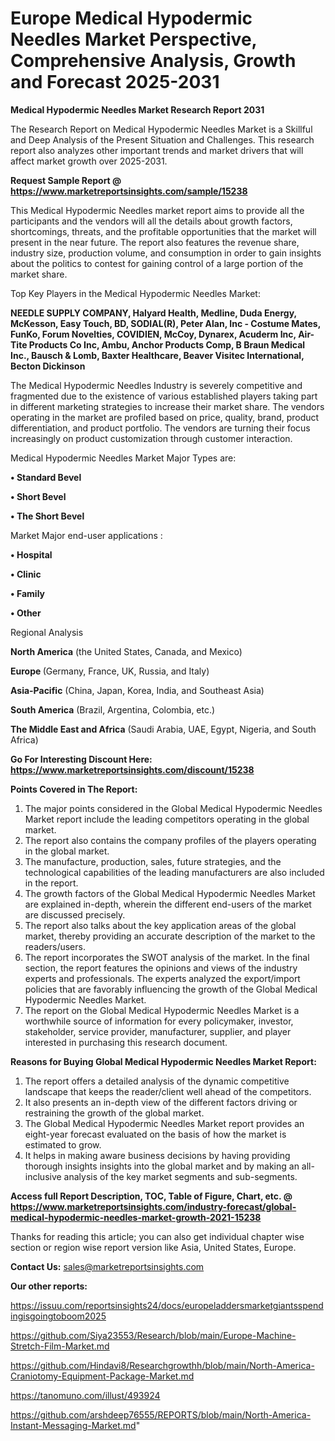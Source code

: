 # Europe Medical Hypodermic Needles Market Perspective, Comprehensive Analysis, Growth and Forecast 2025-2031

<strong>Medical Hypodermic Needles Market Research Report 2031</strong>

The Research Report on Medical Hypodermic Needles Market is a Skillful and Deep Analysis of the Present Situation and Challenges. This research report also analyzes other important trends and market drivers that will affect market growth over 2025-2031.

<strong>Request Sample Report @ <a href=https://www.marketreportsinsights.com/sample/15238>https://www.marketreportsinsights.com/sample/15238</a></strong>

This Medical Hypodermic Needles market report aims to provide all the participants and the vendors will all the details about growth factors, shortcomings, threats, and the profitable opportunities that the market will present in the near future. The report also features the revenue share, industry size, production volume, and consumption in order to gain insights about the politics to contest for gaining control of a large portion of the market share.

Top Key Players in the Medical Hypodermic Needles Market:

<strong>NEEDLE SUPPLY COMPANY, Halyard Health, Medline, Duda Energy, McKesson, Easy Touch, BD, SODIAL(R), Peter Alan, Inc - Costume Mates, FunKo, Forum Novelties, COVIDIEN, McCoy, Dynarex, Acuderm Inc, Air-Tite Products Co Inc, Ambu, Anchor Products Comp, B Braun Medical Inc., Bausch & Lomb, Baxter Healthcare, Beaver Visitec International, Becton Dickinson</strong>

The Medical Hypodermic Needles Industry is severely competitive and fragmented due to the existence of various established players taking part in different marketing strategies to increase their market share. The vendors operating in the market are profiled based on price, quality, brand, product differentiation, and product portfolio. The vendors are turning their focus increasingly on product customization through customer interaction.

Medical Hypodermic Needles Market Major Types are:

<strong>• Standard Bevel

• Short Bevel

• The Short Bevel</strong>

Market Major end-user applications :

<strong>• Hospital

• Clinic

• Family

• Other</strong>

Regional Analysis

</u><strong><b>North America</b></strong> (the United States, Canada, and Mexico)

<strong><b>Europe </b></strong>(Germany, France, UK, Russia, and Italy)

<strong><b>Asia-Pacific</b></strong> (China, Japan, Korea, India, and Southeast Asia)

<strong><b>South America</b></strong> (Brazil, Argentina, Colombia, etc.)

<strong><b>The Middle East and Africa</b></strong> (Saudi Arabia, UAE, Egypt, Nigeria, and South Africa)

<strong>Go For Interesting Discount Here: <a href=https://www.marketreportsinsights.com/discount/15238>https://www.marketreportsinsights.com/discount/15238</a></strong>

<strong>Points Covered in The Report:</strong>
<ol>
  <li>The major points considered in the Global Medical Hypodermic Needles Market report include the leading competitors operating in the global market.</li>
  <li>The report also contains the company profiles of the players operating in the global market.</li>
  <li>The manufacture, production, sales, future strategies, and the technological capabilities of the leading manufacturers are also included in the report.</li>
  <li>The growth factors of the Global Medical Hypodermic Needles Market are explained in-depth, wherein the different end-users of the market are discussed precisely.</li>
  <li>The report also talks about the key application areas of the global market, thereby providing an accurate description of the market to the readers/users.</li>
  <li>The report incorporates the SWOT analysis of the market. In the final section, the report features the opinions and views of the industry experts and professionals. The experts analyzed the export/import policies that are favorably influencing the growth of the Global Medical Hypodermic Needles Market.</li>
  <li>The report on the Global Medical Hypodermic Needles Market is a worthwhile source of information for every policymaker, investor, stakeholder, service provider, manufacturer, supplier, and player interested in purchasing this research document.</li>
</ol>
<strong>Reasons for Buying Global Medical Hypodermic Needles Market Report:</strong>

<ol>
  <li>The report offers a detailed analysis of the dynamic competitive landscape that keeps the reader/client well ahead of the competitors.</li>
  <li>It also presents an in-depth view of the different factors driving or restraining the growth of the global market.</li>
  <li>The Global Medical Hypodermic Needles Market report provides an eight-year forecast evaluated on the basis of how the market is estimated to grow.</li>
  <li>It helps in making aware business decisions by having providing thorough insights insights into the global market and by making an all-inclusive analysis of the key market segments and sub-segments.</li>
</ol>
<strong>Access full Report Description, TOC, Table of Figure, Chart, etc. @ <a href=https://www.marketreportsinsights.com/industry-forecast/global-medical-hypodermic-needles-market-growth-2021-15238>https://www.marketreportsinsights.com/industry-forecast/global-medical-hypodermic-needles-market-growth-2021-15238</a></strong>


Thanks for reading this article; you can also get individual chapter wise section or region wise report version like Asia, United States, Europe.

<strong>Contact Us:</strong>
sales@marketreportsinsights.com

<strong>Our other reports:</strong>

<a href=https://issuu.com/reportsinsights24/docs/europeladdersmarketgiantsspendingisgoingtoboom2025>https://issuu.com/reportsinsights24/docs/europeladdersmarketgiantsspendingisgoingtoboom2025</a>

<a href=https://github.com/Siya23553/Research/blob/main/Europe-Machine-Stretch-Film-Market.md>https://github.com/Siya23553/Research/blob/main/Europe-Machine-Stretch-Film-Market.md</a>

<a href=https://github.com/Hindavi8/Researchgrowthh/blob/main/North-America-Craniotomy-Equipment-Package-Market.md>https://github.com/Hindavi8/Researchgrowthh/blob/main/North-America-Craniotomy-Equipment-Package-Market.md</a>

<a href=https://tanomuno.com/illust/493924>https://tanomuno.com/illust/493924</a>

<a href=https://github.com/arshdeep76555/REPORTS/blob/main/North-America-Instant-Messaging-Market.md>https://github.com/arshdeep76555/REPORTS/blob/main/North-America-Instant-Messaging-Market.md</a>"
